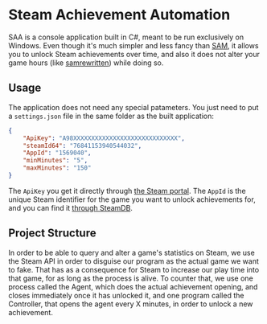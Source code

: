 # Steam Achievement Automation

SAA is a console application built in C#, meant to be run exclusively on Windows. Even though it's much simpler and less fancy than [SAM](https://github.com/gibbed/SteamAchievementManager.git), it allows you to unlock Steam achievements over time, and also it does not alter your game hours (like [samrewritten](https://github.com/PaulCombal/SamRewritten)) while doing so.

## Usage

The application does not need any special patameters. You just need to put a `settings.json` file in the same folder as the built application:

```json
{
    "ApiKey": "A98XXXXXXXXXXXXXXXXXXXXXXXXXXXXX",
    "steamId64": "76841153940544032",
    "AppId": "1569040",
    "minMinutes": "5",
    "maxMinutes": "150"
}
```
The `ApiKey` you get it directly through [the Steam portal](https://steamcommunity.com/dev/apikey). The `AppId` is the unique Steam identifier for the game you want to unlock achievements for, and you can find it [through SteamDB](https://steamdb.info/apps/).

## Project Structure
In order to be able to query and alter a game's statistics on Steam, we use the Steam API in order to disguise our program as the actual game we want to fake. That has as a consequence for Steam to increase our play time into that game, for as long as the process is alive. To counter that, we use one process called the Agent, which does the actual achievement opening, and closes immediately once it has unlocked it, and one program called the Controller, that opens the agent every X minutes, in order to unlock a new achievement.
